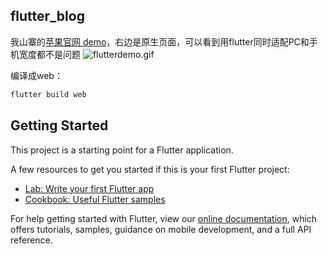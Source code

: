 ## flutter_blog

我山寨的[苹果官网 demo](https://panway.github.io/flutter_blog)，右边是原生页面，可以看到用flutter同时适配PC和手机宽度都不是问题
![flutterdemo.gif](https://upload-images.jianshu.io/upload_images/530140-5bdf95690f87552f.gif?imageMogr2/auto-orient/strip)

编译成web：

``` bash
flutter build web
```
## Getting Started

This project is a starting point for a Flutter application.

A few resources to get you started if this is your first Flutter project:

- [Lab: Write your first Flutter app](https://flutter.dev/docs/get-started/codelab)
- [Cookbook: Useful Flutter samples](https://flutter.dev/docs/cookbook)

For help getting started with Flutter, view our
[online documentation](https://flutter.dev/docs), which offers tutorials,
samples, guidance on mobile development, and a full API reference.
